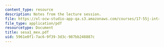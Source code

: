 ```yaml
---
content_type: resource
description: Notes from the lecture session.
file: https://ol-ocw-studio-app-qa.s3.amazonaws.com/courses/17-55j-introduction-to-latin-american-studies-fall-2006/5961e0f17ac69f393d3c987bb248887c_sesa1_mex.pdf
file_type: application/pdf
resourcetype: Document
title: sesa1_mex.pdf
uid: 5961e0f1-7ac6-9f39-3d3c-987bb248887c
---
```

